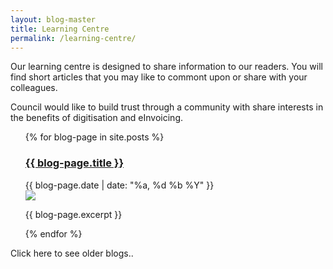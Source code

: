 ```yaml
---
layout: blog-master
title: Learning Centre
permalink: /learning-centre/
---
```


Our learning centre is designed to share information to our readers.  You will find short articles that you may like to commont upon or share with your colleagues.

Council would like to build trust through a community with share interests in the benefits of digitisation and eInvoicing.


<ul>
  {% for blog-page in site.posts %}
    <div>
    <a href="{{ blog-page.url }}"><h3>{{ blog-page.title }}</h3></a>
    {{ blog-page.date | date: "%a, %d %b %Y" }}
    <br>
    <img src="{{ blog-page.excerpt-image | absolute_url }}" />
    <p>{{ blog-page.excerpt }}</p>
    </div>
  {% endfor %}
</ul>

Click here to see older blogs..
